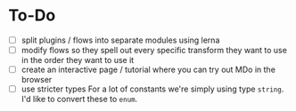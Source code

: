 # To-Do

- [ ] split plugins / flows into separate modules using lerna
- [ ] modify flows so they spell out every specific transform they want to use in the order they want to use it
- [ ] create an interactive page / tutorial where you can try out MDo in the browser
- [ ] use stricter types
      For a lot of constants we're simply using type `string`. I'd like to convert these to `enum`.
